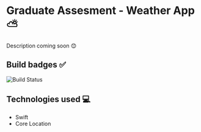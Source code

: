 # Graduate Assesment - Weather App ⛅️

Description coming soon 😊

## Build badges ✅
![Build Status](https://app.bitrise.io/app/3e40560b7dfe5a0f/status.svg?token=375pMdYZh2rK44gKKz7xnA&branch=main)

## Technologies used 💻
- Swift
- Core Location
